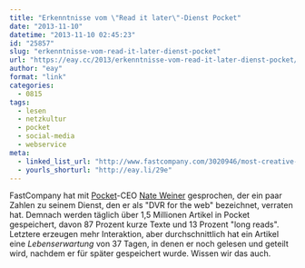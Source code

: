 ```yaml
---
title: "Erkenntnisse vom \"Read it later\"-Dienst Pocket"
date: "2013-11-10"
datetime: "2013-11-10 02:45:23"
id: "25857"
slug: "erkenntnisse-vom-read-it-later-dienst-pocket"
url: "https://eay.cc/2013/erkenntnisse-vom-read-it-later-dienst-pocket/"
author: "eay"
format: "link"
categories:
  - 0815
tags:
  - lesen
  - netzkultur
  - pocket
  - social-media
  - webservice
meta:
  - linked_list_url: "http://www.fastcompany.com/3020946/most-creative-people/an-article-has-a-lifespan-of-37-days-and-other-findings-from-pocket"
  - yourls_shorturl: "http://eay.li/29e"
---
```


FastCompany hat mit [Pocket](http://getpocket.com/)\-CEO [Nate Weiner](http://www.ideashower.com/) gesprochen, der ein paar Zahlen zu seinem Dienst, den er als "DVR for the web" bezeichnet, verraten hat. Demnach werden täglich über 1,5 Millionen Artikel in Pocket gespeichert, davon 87 Prozent kurze Texte und 13 Prozent "long reads". Letztere erzeugen mehr Interaktion, aber durchschnittlich hat ein Artikel eine _Lebenserwartung_ von 37 Tagen, in denen er noch gelesen und geteilt wird, nachdem er für später gespeichert wurde. Wissen wir das auch.
